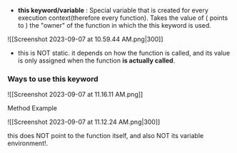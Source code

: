 - **this keyword/variable** : Special variable that is created for every execution context(therefore every function). Takes the value of ( points to ) the "owner" of the function in which the this keyword is used.

![[Screenshot 2023-09-07 at 10.59.44 AM.png|300]]

- this is NOT static. it depends on how the function is called, and its value is only assigned when the function **is actually called**.

### Ways to use this keyword

![[Screenshot 2023-09-07 at 11.16.11 AM.png]]

Method Example

![[Screenshot 2023-09-07 at 11.12.24 AM.png|300]]

this does NOT point to the function itself, and also NOT its variable environment!.
